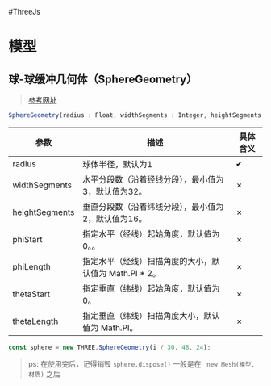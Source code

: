 #ThreeJs
# 模型
## 球-球缓冲几何体（SphereGeometry）
>[参考网址](https://threejs.org/docs/index.html#api/zh/geometries/SphereGeometry)

```ts
SphereGeometry(radius : Float, widthSegments : Integer, heightSegments : Integer, phiStart : Float, phiLength : Float, thetaStart : Float, thetaLength : Float)
```

| 参数           | 描述                                                   | 具体含义 |
| -------------- | ------------------------------------------------------ | -------- |
| radius         | 球体半径，默认为1                                      | ✔        |
| widthSegments  | 水平分段数（沿着经线分段），最小值为3，默认值为32。    | ✗        |
| heightSegments | 垂直分段数（沿着纬线分段），最小值为2，默认值为16。    | ✗        |
| phiStart       | 指定水平（经线）起始角度，默认值为0。。                | ✗        |
| phiLength      | 指定水平（经线）扫描角度的大小，默认值为 Math.PI * 2。 | ✗        |
| thetaStart     | 指定垂直（纬线）起始角度，默认值为0。                  | ✗        |
| thetaLength    | 指定垂直（纬线）扫描角度大小，默认值为 Math.PI。       | ✗        |



```js
const sphere = new THREE.SphereGeometry(i / 30, 48, 24);
```

>ps:  在使用完后，记得销毁  `sphere.dispose()`
>一般是在 ` new Mesh(模型, 材质)` 之后
